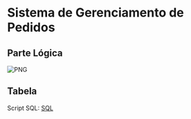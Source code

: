 # Sistema de Gerenciamento de Pedidos


## Parte Lógica

![PNG](Parte%20Lógica.png)

## Tabela


Script SQL:
[SQL](Main.sql)
